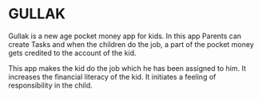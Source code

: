 # GULLAK 
Gullak is a new age pocket money app for kids. In this app Parents can create Tasks and when the children do the job, a part of the pocket money gets credited to the account of the kid.

This app makes the kid do the job which he has been assigned to him. It increases the financial literacy of the kid. It initiates a feeling of responsibility in the child. 

